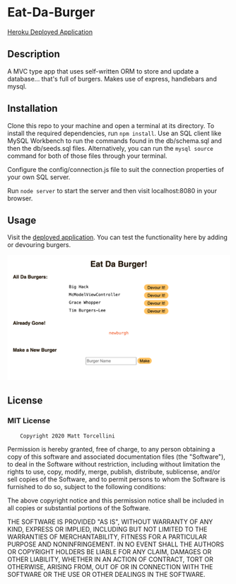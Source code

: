 # Eat-Da-Burger

[Heroku Deployed Application](https://blooming-sierra-10900.herokuapp.com/)

## Description

A MVC type app that uses self-written ORM to store and update a database... that's full of burgers. Makes use of express, handlebars and mysql.

## Installation

Clone this repo to your machine and open a terminal at its directory. To install the required dependencies, run `npm install`. Use an SQL client like MySQL Workbench to run the commands found in the db/schema.sql and then the db/seeds.sql files. Alternatively, you can run the `mysql source` command for both of those files through your terminal.

Configure the config/connection.js file to suit the connection properties of your own SQL server.

Run `node server` to start the server and then visit localhost:8080 in your browser.

## Usage

Visit the [deployed application](https://blooming-sierra-10900.herokuapp.com/). You can test the functionality here by adding or devouring burgers.


![screenshot of burgers UI with 4 burgers ready to eat and 1 already eaten](./screenshot.png)

## License

### MIT License
        
        Copyright 2020 Matt Torcellini

Permission is hereby granted, free of charge, to any person obtaining a copy of this software and associated documentation files (the "Software"), to deal in the Software without restriction, including without limitation the rights to use, copy, modify, merge, publish, distribute, sublicense, and/or sell copies of the Software, and to permit persons to whom the Software is furnished to do so, subject to the following conditions:

The above copyright notice and this permission notice shall be included in all copies or substantial portions of the Software.

THE SOFTWARE IS PROVIDED "AS IS", WITHOUT WARRANTY OF ANY KIND, EXPRESS OR IMPLIED, INCLUDING BUT NOT LIMITED TO THE WARRANTIES OF MERCHANTABILITY, FITNESS FOR A PARTICULAR PURPOSE AND NONINFRINGEMENT. IN NO EVENT SHALL THE AUTHORS OR COPYRIGHT HOLDERS BE LIABLE FOR ANY CLAIM, DAMAGES OR OTHER LIABILITY, WHETHER IN AN ACTION OF CONTRACT, TORT OR OTHERWISE, ARISING FROM, OUT OF OR IN CONNECTION WITH THE SOFTWARE OR THE USE OR OTHER DEALINGS IN THE SOFTWARE.

